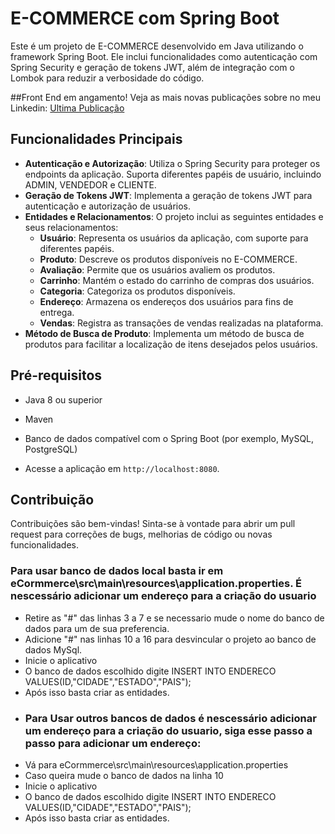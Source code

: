 # E-COMMERCE com Spring Boot

Este é um projeto de E-COMMERCE desenvolvido em Java utilizando o framework Spring Boot. Ele inclui funcionalidades como autenticação com Spring Security e geração de tokens JWT, além de integração com o Lombok para reduzir a verbosidade do código.

##Front End em angamento! Veja as mais novas publicações sobre no meu Linkedin: [Ultima Publicação]([http://www.exemplo.com](https://www.linkedin.com/posts/bruno-carmo-dev_front-end-angular-para-o-projeto-back-end-activity-7200303579679641601-_Kp_?utm_source=share&utm_medium=member_desktop))
## Funcionalidades Principais

- **Autenticação e Autorização**: Utiliza o Spring Security para proteger os endpoints da aplicação. Suporta diferentes papéis de usuário, incluindo ADMIN, VENDEDOR e CLIENTE.
- **Geração de Tokens JWT**: Implementa a geração de tokens JWT para autenticação e autorização de usuários.
- **Entidades e Relacionamentos**: O projeto inclui as seguintes entidades e seus relacionamentos:
  - **Usuário**: Representa os usuários da aplicação, com suporte para diferentes papéis.
  - **Produto**: Descreve os produtos disponíveis no E-COMMERCE.
  - **Avaliação**: Permite que os usuários avaliem os produtos.
  - **Carrinho**: Mantém o estado do carrinho de compras dos usuários.
  - **Categoria**: Categoriza os produtos disponíveis.
  - **Endereço**: Armazena os endereços dos usuários para fins de entrega.
  - **Vendas**: Registra as transações de vendas realizadas na plataforma.
- **Método de Busca de Produto**: Implementa um método de busca de produtos para facilitar a localização de itens desejados pelos usuários.

## Pré-requisitos

- Java 8 ou superior
- Maven
- Banco de dados compatível com o Spring Boot (por exemplo, MySQL, PostgreSQL)

- Acesse a aplicação em `http://localhost:8080`.

## Contribuição

Contribuições são bem-vindas! Sinta-se à vontade para abrir um pull request para correções de bugs, melhorias de código ou novas funcionalidades.

### Para usar banco de dados local basta ir em eCormmerce\src\main\resources\application.properties. É nescessário adicionar um endereço para a criação do usuario
- Retire as "#" das linhas 3 a 7 e se necessario mude o nome do banco de dados para um de sua preferencia.
- Adicione "#" nas linhas 10 a 16 para desvincular o projeto ao banco de dados MySql.
- Inicie o aplicativo
- O banco de dados escolhido digite INSERT INTO ENDERECO VALUES(ID,"CIDADE","ESTADO","PAIS");
- Após isso basta criar as entidades.
- ### Para Usar outros bancos de dados é nescessário adicionar um endereço para a criação do usuario, siga esse passo a passo para adicionar um endereço:
- Vá para eCormmerce\src\main\resources\application.properties
- Caso queira mude o banco de dados na linha 10
- Inicie o aplicativo
- O banco de dados escolhido digite INSERT INTO ENDERECO VALUES(ID,"CIDADE","ESTADO","PAIS");
- Após isso basta criar as entidades.
